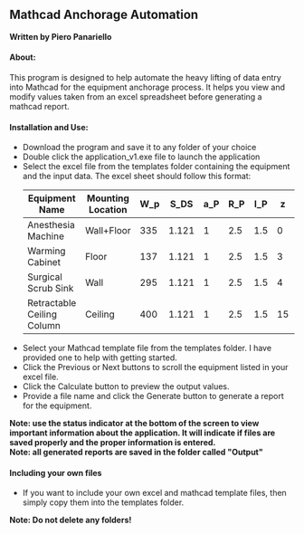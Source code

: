 <h2>Mathcad Anchorage Automation</h2>
<b>Written by Piero Panariello</b>

<h4>About:</h4>
<p>This program is designed to help automate the heavy lifting of data entry into Mathcad for the equipment anchorage process. It helps you view and modify values taken from an excel spreadsheet before generating a mathcad report.</p>

<h4>Installation and Use:</h4>
<ul>
<li>Download the program and save it to any folder of your choice</li>
<li>Double click the application_v1.exe file to launch the application</li>
<li>Select the excel file from the templates folder containing the equipment and the input data. The excel sheet should follow this format:</li>

| Equipment Name             	| Mounting Location 	| W_p 	| S_DS  	| a_P 	| R_P 	| I_P 	| z  	| h  	| A  	| B    	| a   	| b    	| H     	|
|----------------------------	|-------------------	|-----	|-------	|-----	|-----	|-----	|----	|----	|----	|------	|-----	|------	|-------	|
| Anesthesia Machine         	| Wall+Floor        	| 335 	| 1.121 	| 1   	| 2.5 	| 1.5 	| 0  	| 75 	| 30 	| 20.5 	| 1.5 	| -1.5 	| 74.25 	|
| Warming Cabinet            	| Floor             	| 137 	| 1.121 	| 1   	| 2.5 	| 1.5 	| 3  	| 75 	| 30 	| 21.5 	| 1.5 	| -3.5 	| 24.5  	|
| Surgical Scrub Sink        	| Wall              	| 295 	| 1.121 	| 1   	| 2.5 	| 1.5 	| 4  	| 75 	| 64 	| 28   	| 1.5 	| -3.5 	| 39.5  	|
| Retractable Ceiling Column 	| Ceiling           	| 400 	| 1.121 	| 1   	| 2.5 	| 1.5 	| 15 	| 75 	|    	|      	| 14  	| 14   	| 45    	|

<li>Select your Mathcad template file from the templates folder. I have provided one to help with getting started. </li>
<li>Click the Previous or Next buttons to scroll the equipment listed in your excel file. </li>
<li>Click the Calculate button to preview the output values. 
<li>Provide a file name and click the Generate button to generate a report for the equipment. </li>
</ul>
<b>Note: use the status indicator at the bottom of the screen to view important information about the application. It will indicate if files are saved properly and the proper information is entered.</b> </br>
<b>Note: all generated reports are saved in the folder called "Output"</b>


<h4>Including your own files</h4>
<ul>
<li>If you want to include your own excel and mathcad template files, then simply copy them into the templates folder. </li>
</ul>
<b>Note: Do not delete any folders!</b></br>